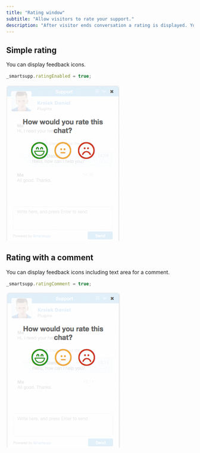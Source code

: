 ```yaml
---
title: "Rating window"
subtitle: "Allow visitors to rate your support."
description: "After visitor ends conversation a rating is displayed. You can add a text box for visitor to write a comment."
---
```


## Simple rating

You can display feedback icons.

```js
_smartsupp.ratingEnabled = true;
```

![rating simple](/assets/img/docs/customization/rating-window/rating-simple.gif)

## Rating with a comment

You can display feedback icons including text area for a comment.

```js
_smartsupp.ratingComment = true;
```

![rating with comment](/assets/img/docs/customization/rating-window/rating-with-comment.gif)